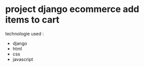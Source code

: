 # project django ecommerce add items to cart 
technologie used : 
- django
- html 
- css
- javascript
